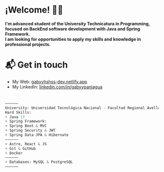 <div>
  <h1>¡Welcome! 👋🏻</h1>
  <h4>I'm advanced student of the University Technicatura in Programming, focused on BackEnd software development with Java and Spring Framework.</br> 
I am looking for opportunities to apply my skills and knowledge in professional projects.</h4>
</div>


# 📬 Get in touch
- My Web: [gabyyhshss-dev.netlify.app](https://gabyyhshss-dev.netlify.app/)
- My LinkedIn: [linkedin.com/in/gabyypaniagua](https://www.linkedin.com/in/gabyypaniagua)

#
```python
——————
University: Universidad Tecnológica Nacional - Facultad Regional Avellaneda
Hard Skills:
+ Java 17
+ Spring Framework: 
+ Spring Boot & MVC
+ Spring Security & JWT
+ Spring Data JPA & Hibernate
——————
+ Astro, React & JS
+ Git & GitHub
+ Docker
——————
+ Databases: MySQL & PostgreSQL
——————
```
<!--
**GabyyHshss/GabyyHshss** is a ✨ _special_ ✨ repository because its `README.md` (this file) appears on your GitHub profile.

Here are some ideas to get you started:

- 🔭 I’m currently working on ...
- 🌱 I’m currently learning ...
- 👯 I’m looking to collaborate on ...
- 🤔 I’m looking for help with ...
- 💬 Ask me about ...
- 📫 How to reach me: ...
- 😄 Pronouns: ...
- ⚡ Fun fact: ...
-->
